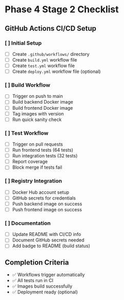 # Phase 4 Stage 2 Checklist

## GitHub Actions CI/CD Setup

### [ ] Initial Setup
- [ ] Create `.github/workflows/` directory
- [ ] Create `build.yml` workflow file
- [ ] Create `test.yml` workflow file
- [ ] Create `deploy.yml` workflow file (optional)

### [ ] Build Workflow
- [ ] Trigger on push to main
- [ ] Build backend Docker image
- [ ] Build frontend Docker image
- [ ] Tag images with version
- [ ] Run quick sanity check

### [ ] Test Workflow
- [ ] Trigger on pull requests
- [ ] Run frontend tests (64 tests)
- [ ] Run integration tests (32 tests)
- [ ] Report coverage
- [ ] Block merge if tests fail

### [ ] Registry Integration
- [ ] Docker Hub account setup
- [ ] GitHub secrets for credentials
- [ ] Push backend image on success
- [ ] Push frontend image on success

### [ ] Documentation
- [ ] Update README with CI/CD info
- [ ] Document GitHub secrets needed
- [ ] Add badge to README (build status)

## Completion Criteria
- ✅ Workflows trigger automatically
- ✅ All tests run in CI
- ✅ Images build successfully
- ✅ Deployment ready (optional)